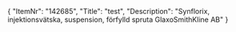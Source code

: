 {
  "ItemNr": "142685",
  "Title": "test",
  "Description": "Synflorix, injektionsvätska, suspension, förfylld spruta GlaxoSmithKline AB"
}